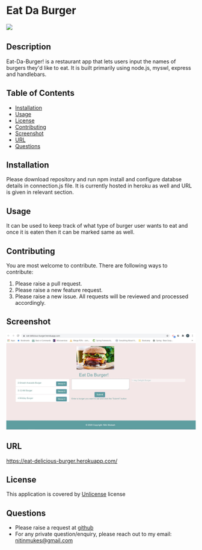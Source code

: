 # Eat Da Burger
[![](https://img.shields.io/badge/License-Unlicense-green)](#license)
## Description
Eat-Da-Burger! is a restaurant app that lets users input the names of burgers they'd like to eat. It is built primarily using node.js, myswl, express and handlebars.
## Table of Contents
* [Installation](#installation)
* [Usage](#usage)
* [License](#license)
* [Contributing](#contributing)
* [Screenshot](#screenshot)
* [URL](#url)
* [Questions](#questions)
## Installation
Please download repository and run npm install and configure databse details in connection.js file. It is currently hosted in heroku as well and URL is given in relevant section.
## Usage
It can be used to keep track of what type of burger user wants to eat and once it is eaten then it can be marked same as well.
## Contributing
You are most welcome to contribute. There are following ways to contribute:
1. Please raise a pull request.
2. Please raise a new feature request.
3. Please raise a new issue.
All requests will be reviewed and processed accordingly.
## Screenshot
![Eat_Da_Burger](./readme/Eat_Da_Burger.JPG)
## URL
https://eat-delicious-burger.herokuapp.com/
## License
This application is covered by [Unlicense](./LICENSE) license
## Questions
* Please raise a request at [github](https://github.com/nitinmuk)
* For any private question/enquiry, please reach out to my email: nitinmukes@gmail.com